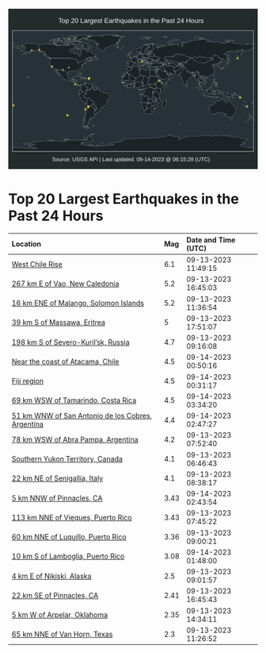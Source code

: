 ![Map](./map.png)

# Top 20 Largest Earthquakes in the Past 24 Hours

| Location | Mag | Date and Time (UTC) |
|:---|:---|:---|
| [West Chile Rise](https://earthquake.usgs.gov/earthquakes/eventpage/us7000kvhu) | 6.1 | 09-13-2023 11:49:15 |
| [267 km E of Vao, New Caledonia](https://earthquake.usgs.gov/earthquakes/eventpage/us7000kvj4) | 5.2 | 09-13-2023 16:45:03 |
| [16 km ENE of Malango, Solomon Islands](https://earthquake.usgs.gov/earthquakes/eventpage/us7000kvhq) | 5.2 | 09-13-2023 11:36:54 |
| [39 km S of Massawa, Eritrea](https://earthquake.usgs.gov/earthquakes/eventpage/us7000kvkg) | 5 | 09-13-2023 17:51:07 |
| [198 km S of Severo-Kuril’sk, Russia](https://earthquake.usgs.gov/earthquakes/eventpage/us7000kvhe) | 4.7 | 09-13-2023 09:16:08 |
| [Near the coast of Atacama, Chile](https://earthquake.usgs.gov/earthquakes/eventpage/us7000kvmq) | 4.5 | 09-14-2023 00:50:16 |
| [Fiji region](https://earthquake.usgs.gov/earthquakes/eventpage/us7000kvmm) | 4.5 | 09-14-2023 00:31:17 |
| [69 km WSW of Tamarindo, Costa Rica](https://earthquake.usgs.gov/earthquakes/eventpage/us7000kvnd) | 4.5 | 09-14-2023 03:34:20 |
| [51 km WNW of San Antonio de los Cobres, Argentina](https://earthquake.usgs.gov/earthquakes/eventpage/us7000kvn7) | 4.4 | 09-14-2023 02:47:27 |
| [78 km WSW of Abra Pampa, Argentina](https://earthquake.usgs.gov/earthquakes/eventpage/us7000kvh4) | 4.2 | 09-13-2023 07:52:40 |
| [Southern Yukon Territory, Canada](https://earthquake.usgs.gov/earthquakes/eventpage/us7000kvgv) | 4.1 | 09-13-2023 06:46:43 |
| [22 km NE of Senigallia, Italy](https://earthquake.usgs.gov/earthquakes/eventpage/us7000kvh7) | 4.1 | 09-13-2023 08:38:17 |
| [5 km NNW of Pinnacles, CA](https://earthquake.usgs.gov/earthquakes/eventpage/nc73936566) | 3.43 | 09-14-2023 02:43:54 |
| [113 km NNE of Vieques, Puerto Rico](https://earthquake.usgs.gov/earthquakes/eventpage/pr71424658) | 3.43 | 09-13-2023 07:45:22 |
| [60 km NNE of Luquillo, Puerto Rico](https://earthquake.usgs.gov/earthquakes/eventpage/pr2023256000) | 3.36 | 09-13-2023 09:00:21 |
| [10 km S of Lamboglia, Puerto Rico](https://earthquake.usgs.gov/earthquakes/eventpage/pr71424678) | 3.08 | 09-14-2023 01:48:00 |
| [4 km E of Nikiski, Alaska](https://earthquake.usgs.gov/earthquakes/eventpage/ak023briy31b) | 2.5 | 09-13-2023 09:01:57 |
| [22 km SE of Pinnacles, CA](https://earthquake.usgs.gov/earthquakes/eventpage/nc73936376) | 2.41 | 09-13-2023 16:45:43 |
| [5 km W of Arpelar, Oklahoma](https://earthquake.usgs.gov/earthquakes/eventpage/ok2023rzad) | 2.35 | 09-13-2023 14:34:11 |
| [65 km NNE of Van Horn, Texas](https://earthquake.usgs.gov/earthquakes/eventpage/tx2023ryty) | 2.3 | 09-13-2023 11:26:52 |
